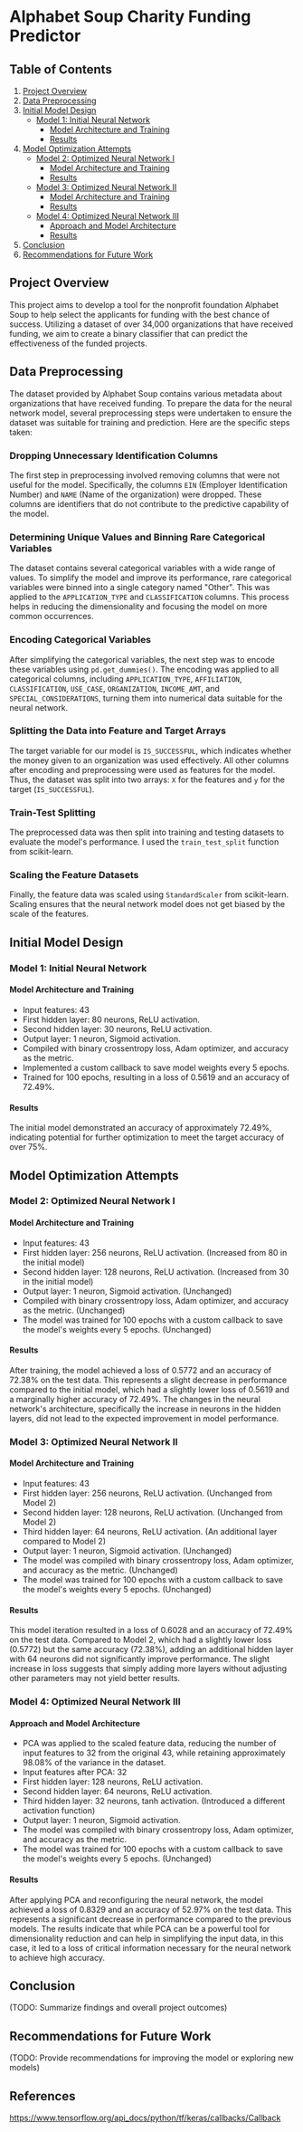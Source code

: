 # Alphabet Soup Charity Funding Predictor

## Table of Contents

1. [Project Overview](#project-overview)
2. [Data Preprocessing](#data-preprocessing)
3. [Initial Model Design](#initial-model-design)
   - [Model 1: Initial Neural Network](#model-1-initial-neural-network)
     - [Model Architecture and Training](#model-architecture-and-training)
     - [Results](#results)
4. [Model Optimization Attempts](#model-optimization-attempts)
   - [Model 2: Optimized Neural Network I](#model-2-optimized-neural-network-i)
     - [Model Architecture and Training](#model-architecture-and-training-1)
     - [Results](#results-1)
   - [Model 3: Optimized Neural Network II](#model-3-optimized-neural-network-ii)
     - [Model Architecture and Training](#model-architecture-and-training-2)
     - [Results](#results-2)
   - [Model 4: Optimized Neural Network III](#model-4-optimized-neural-network-iii)
     - [Approach and Model Architecture](#approach-and-model-architecture)
     - [Results](#results-3)
5. [Conclusion](#conclusion)
6. [Recommendations for Future Work](#recommendations-for-future-work)

## Project Overview

This project aims to develop a tool for the nonprofit foundation Alphabet Soup to help select the applicants for funding with the best chance of success. Utilizing a dataset of over 34,000 organizations that have received funding, we aim to create a binary classifier that can predict the effectiveness of the funded projects.

## Data Preprocessing

The dataset provided by Alphabet Soup contains various metadata about organizations that have received funding. To prepare the data for the neural network model, several preprocessing steps were undertaken to ensure the dataset was suitable for training and prediction. Here are the specific steps taken:

### Dropping Unnecessary Identification Columns

The first step in preprocessing involved removing columns that were not useful for the model. Specifically, the columns `EIN` (Employer Identification Number) and `NAME` (Name of the organization) were dropped. These columns are identifiers that do not contribute to the predictive capability of the model.

### Determining Unique Values and Binning Rare Categorical Variables

The dataset contains several categorical variables with a wide range of values. To simplify the model and improve its performance, rare categorical variables were binned into a single category named "Other". This was applied to the `APPLICATION_TYPE` and `CLASSIFICATION` columns. This process helps in reducing the dimensionality and focusing the model on more common occurrences.

### Encoding Categorical Variables

After simplifying the categorical variables, the next step was to encode these variables using `pd.get_dummies()`. The encoding was applied to all categorical columns, including `APPLICATION_TYPE`, `AFFILIATION`, `CLASSIFICATION`, `USE_CASE`, `ORGANIZATION`, `INCOME_AMT`, and `SPECIAL_CONSIDERATIONS`, turning them into numerical data suitable for the neural network.

### Splitting the Data into Feature and Target Arrays

The target variable for our model is `IS_SUCCESSFUL`, which indicates whether the money given to an organization was used effectively. All other columns after encoding and preprocessing were used as features for the model. Thus, the dataset was split into two arrays: `X` for the features and `y` for the target (`IS_SUCCESSFUL`).

### Train-Test Splitting

The preprocessed data was then split into training and testing datasets to evaluate the model's performance. I used the `train_test_split` function from scikit-learn.

### Scaling the Feature Datasets

Finally, the feature data was scaled using `StandardScaler` from scikit-learn. Scaling ensures that the neural network model does not get biased by the scale of the features. 

## Initial Model Design

### Model 1: Initial Neural Network

#### Model Architecture and Training

- Input features: 43
- First hidden layer: 80 neurons, ReLU activation.
- Second hidden layer: 30 neurons, ReLU activation.
- Output layer: 1 neuron, Sigmoid activation.
- Compiled with binary crossentropy loss, Adam optimizer, and accuracy as the metric.
- Implemented a custom callback to save model weights every 5 epochs.
- Trained for 100 epochs, resulting in a loss of 0.5619 and an accuracy of 72.49%.

#### Results

The initial model demonstrated an accuracy of approximately 72.49%, indicating potential for further optimization to meet the target accuracy of over 75%.

## Model Optimization Attempts

### Model 2: Optimized Neural Network I

#### Model Architecture and Training

- Input features: 43
- First hidden layer: 256 neurons, ReLU activation. (Increased from 80 in the initial model)
- Second hidden layer: 128 neurons, ReLU activation. (Increased from 30 in the initial model)
- Output layer: 1 neuron, Sigmoid activation. (Unchanged)
- Compiled with binary crossentropy loss, Adam optimizer, and accuracy as the metric. (Unchanged)
- The model was trained for 100 epochs with a custom callback to save the model's weights every 5 epochs. (Unchanged)

#### Results

After training, the model achieved a loss of 0.5772 and an accuracy of 72.38% on the test data. This represents a slight decrease in performance compared to the initial model, which had a slightly lower loss of 0.5619 and a marginally higher accuracy of 72.49%. The changes in the neural network's architecture, specifically the increase in neurons in the hidden layers, did not lead to the expected improvement in model performance.

### Model 3: Optimized Neural Network II

#### Model Architecture and Training

- Input features: 43
- First hidden layer: 256 neurons, ReLU activation. (Unchanged from Model 2)
- Second hidden layer: 128 neurons, ReLU activation. (Unchanged from Model 2)
- Third hidden layer: 64 neurons, ReLU activation. (An additional layer compared to Model 2)
- Output layer: 1 neuron, Sigmoid activation. (Unchanged)
- The model was compiled with binary crossentropy loss, Adam optimizer, and accuracy as the metric. (Unchanged)
- The model was trained for 100 epochs with a custom callback to save the model's weights every 5 epochs. (Unchanged)

#### Results

This model iteration resulted in a loss of 0.6028 and an accuracy of 72.49% on the test data. Compared to Model 2, which had a slightly lower loss (0.5772) but the same accuracy (72.38%), adding an additional hidden layer with 64 neurons did not significantly improve performance. The slight increase in loss suggests that simply adding more layers without adjusting other parameters may not yield better results.

### Model 4: Optimized Neural Network III

#### Approach and Model Architecture

- PCA was applied to the scaled feature data, reducing the number of input features to 32 from the original 43, while retaining approximately 98.08% of the variance in the dataset.
- Input features after PCA: 32
- First hidden layer: 128 neurons, ReLU activation.
- Second hidden layer: 64 neurons, ReLU activation.
- Third hidden layer: 32 neurons, tanh activation. (Introduced a different activation function)
- Output layer: 1 neuron, Sigmoid activation.
- The model was compiled with binary crossentropy loss, Adam optimizer, and accuracy as the metric.
- The model was trained for 100 epochs with a custom callback to save the model's weights every 5 epochs. (Unchanged)

#### Results

After applying PCA and reconfiguring the neural network, the model achieved a loss of 0.8329 and an accuracy of 52.97% on the test data. This represents a significant decrease in performance compared to the previous models. The results indicate that while PCA can be a powerful tool for dimensionality reduction and can help in simplifying the input data, in this case, it led to a loss of critical information necessary for the neural network to achieve high accuracy.

## Conclusion

(TODO: Summarize findings and overall project outcomes)

## Recommendations for Future Work

(TODO: Provide recommendations for improving the model or exploring new models)



## References
https://www.tensorflow.org/api_docs/python/tf/keras/callbacks/Callback
